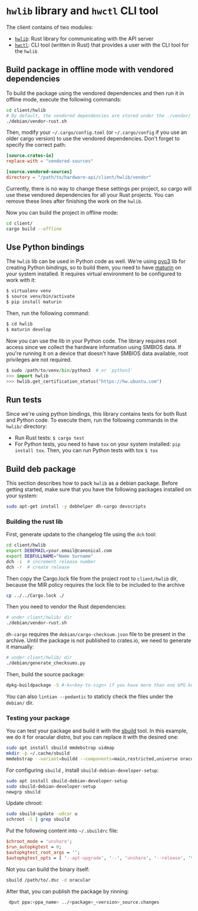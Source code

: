 # `hwlib` library and `hwctl` CLI tool

The client contains of two modules:

* [`hwlib`](./hwlib): Rust library for communicating with the API server
* [`hwctl`](./hwctl): CLI tool (written in Rust) that provides a user with the CLI tool for the `hwlib`

## Build package in offline mode with vendored dependencies

To build the package using the vendored dependencies and then run it in offline mode,
execute the following commands:

```bash
cd client/hwlib
# By default, the vendored dependencies are stored under the ./vendor/ directory
./debian/vendor-rust.sh
```

Then, modify your `~/.cargo/config.toml` (or `~/.cargo/config` if you use an older cargo
version) to use the vendored dependencies. Don't forget to specify the correct path:

```toml
[source.crates-io]
replace-with = "vendored-sources"

[source.vendored-sources]
directory = "/path/to/hardware-api/client/hwlib/vendor"
```

Currently, there is no way to change these settings per project, so cargo will use
these vendored dependencies for all your Rust projects. You can remove these lines
after finishing the work on the `hwlib`.

Now you can build the project in offline mode:

```bash
cd client/
cargo build --offline
```

## Use Python bindings

The `hwlib` lib can be used in Python code as well. We're using [pyo3](https://github.com/PyO3/pyo3)
lib for creating Python bindings, so to build them, you need to have [maturin](https://github.com/PyO3/maturin)
on your system installed. It requires virtual environment to be configured to work with it:

```bash
$ virtualenv venv
$ source venv/bin/activate
$ pip install maturin
```

Then, run the following command:

```bash
$ cd hwlib
$ maturin develop
```

Now you can use the lib in your Python code. The library requires root access
since we collect the hardware information using SMBIOS data. If you're running it
on a device that doesn't have SMBIOS data available, root privileges are not required.

```python
$ sudo /path/to/venv/bin/python3  # or `python3`
>>> import hwlib
>>> hwlib.get_certification_status("https://hw.ubuntu.com")
```


## Run tests

Since we're using python bindings, this library contains tests for both Rust and Python code.
To execute them, run the following commands in the `hwlib/` directory:

* Run Rust tests: `$ cargo test`
* For Python tests, you need to have `tox` on your system installed: `pip install tox`.
Then, you can run Python tests with tox `$ tox`


## Build deb package

This section describes how to pack `hwlib` as a debian package. Before getting started, make sure that you have the following packages installed on your system:

```bash
sudo apt-get install -y debhelper dh-cargo devscripts
```

### Building the rust lib

First, generate update to the changelog file using the `dch` tool:

```bash
cd client/hwlib
export DEBEMAIL=your.email@canonical.com
export DEBFULLNAME="Name Surname"
dch -i  # increment release number
dch -r  # create release
```

Then copy the Cargo.lock file from the project root to `client/hwlib` dir, because the MIR policy
requires the lock file to be included to the archive

```bash
cp ../../Cargo.lock ./
```

Then you need to vendor the Rust dependencies:

```bash
# under client/hwlib/ dir
./debian/vendor-rust.sh
```

`dh-cargo` requires the `debian/cargo-checksum.json` file to be present in the archive. Until the package
is not published to crates.io, we need to generate it manually:

```bash
# under client/hwlib/ dir
./debian/generate_checksums.py
```

Then, build the source package:

```bash
dpkg-buildpackage -S #-k=<key-to-sign> if you have more than one GPG key for the specified DEBEMAIL
```

You can also `lintian --pedantic` to staticly check the files under the `debian/` dir.

### Testing your package

You can test your package and build it with the [sbuild](https://wiki.debian.org/sbuild) tool.
In this example, we do it for oracular distro, but you can replace it with the desired one:

```bash
sudo apt install sbuild mmdebstrap uidmap
mkdir -p ~/.cache/sbuild
mmdebstrap --variant=buildd --components=main,restricted,universe oracular ~/.cache/sbuild/oracular-amd64.tar.zst
```

For configuring `sbuild` , install `sbuild-debian-developer-setup`:

```bash
sudo apt install sbuild-debian-developer-setup
sudo sbuild-debian-developer-setup
newgrp sbuild
```

Update chroot:

```bash
sudo sbuild-update -udcar u
schroot -l | grep sbuild
```

Put the following content into `~/.sbuildrc` file:

```perl
$chroot_mode = 'unshare';
$run_autopkgtest = 0;
$autopkgtest_root_args = '';
$autopkgtest_opts = [ '--apt-upgrade', '--', 'unshare', '--release', '%r', '--arch', '%a' ];
```

Not you can build the binary itself:

```bash
sbuild /path/to/.dsc -d oracular
```

After that, you can publish the package by rinning:

```sh
 dput ppa:<ppa_name> ../<package>_<version>_source.changes
 ```
